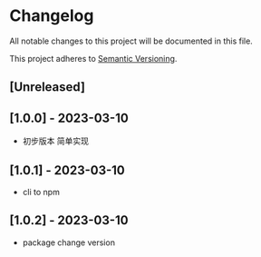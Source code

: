 # Changelog

All notable changes to this project will be documented in this file.

This project adheres to [Semantic Versioning](https://semver.org).

<!--
Note: In this file, do not use the hard wrap in the middle of a sentence for compatibility with GitHub comment style markdown rendering.
-->

## [Unreleased]

## [1.0.0] - 2023-03-10

- 初步版本 简单实现 

## [1.0.1] - 2023-03-10

- cli to npm

## [1.0.2] - 2023-03-10

- package change version
